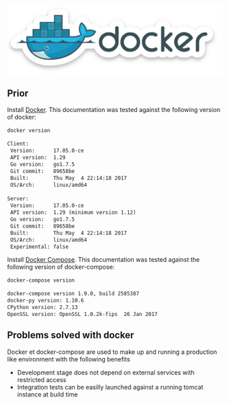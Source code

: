 ![docker](../../../pics/docker.png)


## Prior

Install [Docker](https://docs.docker.com/engine/installation/). This documentation was tested against the following version of docker:

```bash
docker version
```
```
Client:
 Version:      17.05.0-ce
 API version:  1.29
 Go version:   go1.7.5
 Git commit:   89658be
 Built:        Thu May  4 22:14:18 2017
 OS/Arch:      linux/amd64

Server:
 Version:      17.05.0-ce
 API version:  1.29 (minimum version 1.12)
 Go version:   go1.7.5
 Git commit:   89658be
 Built:        Thu May  4 22:14:18 2017
 OS/Arch:      linux/amd64
 Experimental: false

```

Install [Docker Compose](https://docs.docker.com/compose/install/).  This documentation was tested against the following version of docker-compose:

```bash
docker-compose version
```

```
docker-compose version 1.9.0, build 2585387
docker-py version: 1.10.6
CPython version: 2.7.13
OpenSSL version: OpenSSL 1.0.2k-fips  26 Jan 2017
```
## Problems solved with docker

Docker et docker-compose are used to make up and running a production like environment with the following benefits

 - Development stage does not depend on external services with restricted access
 - Integration tests can be easilly launched against a running tomcat instance at build time
 


